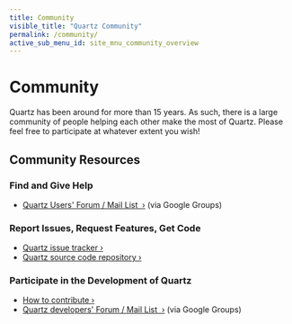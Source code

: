 ```yaml
---
title: Community
visible_title: "Quartz Community"
permalink: /community/
active_sub_menu_id: site_mnu_community_overview
---
```


# Community

Quartz has been around for more than 15 years. As such, there is a large community of people helping each other make the most of Quartz. Please feel free to participate at whatever extent you wish!


## Community Resources


### Find and Give Help

* [Quartz Users' Forum / Mail List &nbsp;&rsaquo;](https://groups.google.com/forum/#!forum/quartz-scheduler) (via Google Groups)


### Report Issues, Request Features, Get Code

* [Quartz issue tracker&nbsp;&rsaquo;](https://github.com/quartz-scheduler/quartz/issues "Quartz Issue Tracker")
* [Quartz source code repository&nbsp;&rsaquo;](https://github.com/quartz-scheduler/quartz "Quartz Source Code Repository")

### Participate in the Development of Quartz

* [How to contribute&nbsp;&rsaquo;](/community/contribute.html "How to Contribute")
* [Quartz developers' Forum / Mail List &nbsp;&rsaquo;](https://groups.google.com/forum/#!forum/quartz-scheduler-dev) (via Google Groups)
